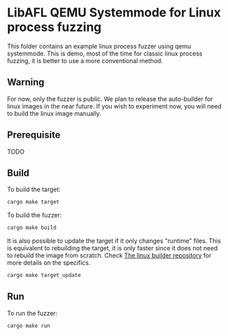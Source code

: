 # LibAFL QEMU Systemmode for Linux process fuzzing

This folder contains an example linux process fuzzer using qemu systemmode.
This is demo, most of the time for classic linux process fuzzing, it is better to use a more conventional method.

## Warning

For now, only the fuzzer is public. We plan to release the auto-builder for linux
images in the near future.
If you wish to experiment now, you will need to build the linux image manually.

## Prerequisite

TODO

## Build

To build the target:
```bash
cargo make target
```

To build the fuzzer:
```bash
cargo make build
```

It is also possible to update the target if it only changes "runtime" files.
This is equivalent to rebuilding the target, it is only faster since it does not need to rebuild the image from scratch.
Check [The linux builder repository](https://github.com/AFLplusplus/linux-qemu-image-builder.git) for more details on the specifics.
```bash
cargo make target_update
```

## Run

To run the fuzzer:
```bash
cargo make run
```